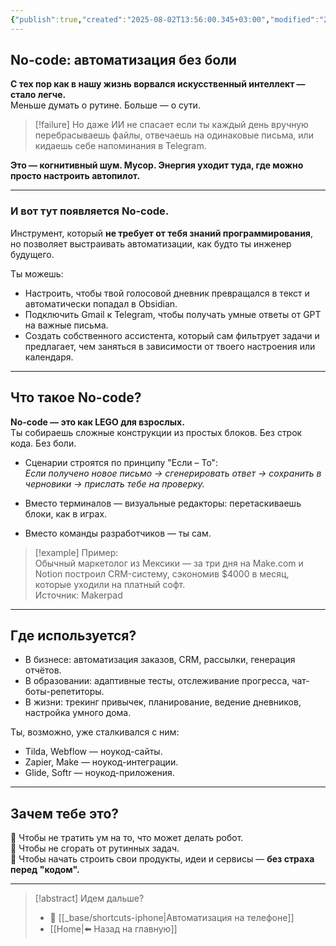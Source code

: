 ```yaml
---
{"publish":true,"created":"2025-08-02T13:56:00.345+03:00","modified":"2025-08-02T13:56:00.353+03:00","cssclasses":""}
---
```


## No-code: автоматизация без боли

**С тех пор как в нашу жизнь ворвался искусственный интеллект — стало легче.**  
Меньше думать о рутине. Больше — о сути.

>[!failure] Но даже ИИ не спасает
если ты каждый день вручную перебрасываешь файлы, отвечаешь на одинаковые письма, или кидаешь себе напоминания в Telegram.  

**Это — когнитивный шум. Мусор. Энергия уходит туда, где можно просто настроить автопилот.**

---
### И вот тут появляется No-code.

Инструмент, который **не требует от тебя знаний программирования**, но позволяет выстраивать автоматизации, как будто ты инженер будущего.

Ты можешь:

- Настроить, чтобы твой голосовой дневник превращался в текст и автоматически попадал в Obsidian.
- Подключить Gmail к Telegram, чтобы получать умные ответы от GPT на важные письма.
- Создать собственного ассистента, который сам фильтрует задачи и предлагает, чем заняться в зависимости от твоего настроения или календаря.


---

## Что такое No-code?

**No-code — это как LEGO для взрослых.**  
Ты собираешь сложные конструкции из простых блоков. Без строк кода. Без боли.

- Сценарии строятся по принципу "Если – То":  
    _Если получено новое письмо → сгенерировать ответ → сохранить в черновики → прислать тебе на проверку._
    
- Вместо терминалов — визуальные редакторы: перетаскиваешь блоки, как в играх.
    
- Вместо команды разработчиков — ты сам.
    

>[!example] Пример:  
> Обычный маркетолог из Мексики — за три дня на Make.com и Notion построил CRM-систему, сэкономив $4000 в месяц, которые уходили на платный софт.  
> Источник: Makerpad

---

## Где используется?


- В бизнесе: автоматизация заказов, CRM, рассылки, генерация отчётов.
- В образовании: адаптивные тесты, отслеживание прогресса, чат-боты-репетиторы.
- В жизни: трекинг привычек, планирование, ведение дневников, настройка умного дома.


Ты, возможно, уже сталкивался с ним:

- Tilda, Webflow — ноукод-сайты.
- Zapier, Make — ноукод-интеграции.
- Glide, Softr — ноукод-приложения.

---

## Зачем тебе это?

🧠 Чтобы не тратить ум на то, что может делать робот.  
🧘 Чтобы не сгорать от рутинных задач.  
🚀 Чтобы начать строить свои продукты, идеи и сервисы — **без страха перед "кодом".**

---

> [!abstract] Идем дальше?
> - 🧠 [[_base/shortcuts-iphone\|Автоматизация на телефоне]]
> - [[Home\|⬅️ Назад на главную]]